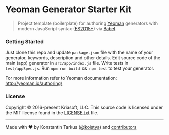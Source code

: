 # Yeoman Generator Starter Kit

> Project template (boilerplate) for authoring [Yeoman](http://yeoman.io/) generators with modern
> JavaScript syntax ([ES2015+](http://babeljs.io/docs/learn-es2015/)) via [Babel](http://babeljs.io/).

### Getting Started

Just clone this repo and update `package.json` file with the name of your generator, keywords,
description and other details. Edit source code of the main (app) generator in `src/app/index.js`
file. Write tests in `test/appSpec.js`. Run `npm run build && npm test` to test your generator.

For more information refer to Yeoman documentation: http://yeoman.io/authoring/

### License

Copyright © 2016-present Kriasoft, LLC. This source code is licensed under the MIT license found in
the [LICENSE.txt](https://github.com/kriasoft/yeoman-generator/blob/master/LICENSE.txt) file.

---
Made with ♥ by Konstantin Tarkus ([@koistya](https://twitter.com/koistya)) and [contributors](https://github.com/kriasoft/yeoman-generator/graphs/contributors) 



